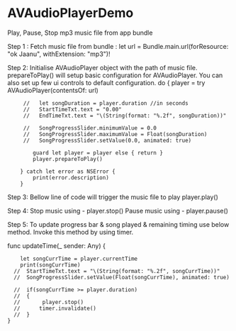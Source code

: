 # AVAudioPlayerDemo
Play, Pause, Stop mp3 music file from app bundle 

Step 1 :
Fetch music file from bundle :
        let url = Bundle.main.url(forResource: "ok Jaanu", withExtension: "mp3")!

Step 2: 
Initialise AVAudioPlayer object with the path of music file. prepareToPlay() will setup basic configuration for AVAudioPlayer. You can also set up few ui controls to default configuration.
do {
            player = try AVAudioPlayer(contentsOf: url)
            
         //   let songDuration = player.duration //in seconds
         //   StartTimeTxt.text = "0.00"
         //   EndTimeTxt.text = "\(String(format: "%.2f", songDuration))"
            
         //   SongProgressSlider.minimumValue = 0.0
         //   SongProgressSlider.maximumValue = Float(songDuration)
         //   SongProgressSlider.setValue(0.0, animated: true)
            
            guard let player = player else { return }
            player.prepareToPlay() 
            
        } catch let error as NSError {
            print(error.description)
        }

Step 3:
Bellow line of code will trigger the music file to play
        player.play()

Step 4: 
Stop music using -             player.stop()
Pause music using -           player.pause()

Step 5: To update progress bar & song played & remaining timing use below method. Invoke this method by using timer.

func updateTime(_ sender: Any) {
        
        let songCurrTime = player.currentTime
        print(songCurrTime)
      //  StartTimeTxt.text = "\(String(format: "%.2f", songCurrTime))"
      //  SongProgressSlider.setValue(Float(songCurrTime), animated: true)
        
      //  if(songCurrTime >= player.duration)
      //  {
      //       player.stop()
      //      timer.invalidate()
      //  }
    }
